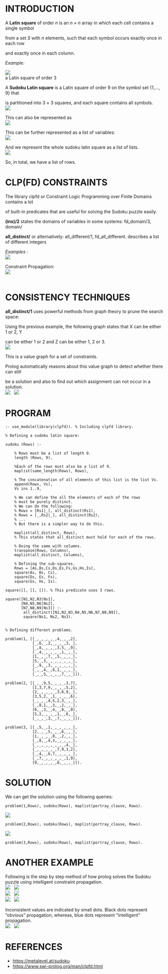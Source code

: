 # INTRODUCTION

A **Latin square** of order _n_ is an _n × n_ array in which each cell contains a single symbol

from a set _S_ with _n_ elements, such that each symbol occurs exactly once in each row

and exactly once in each column.

_Example:_

![](sudoku-screenshots/latin.png)<br>
a Latin square of order 3

A **Sudoku Latin square** is a Latin square of order 9 on the symbol set {1,..., 9} that

is partitioned into 3 _×_ 3 squares, and each square contains all symbols.<br>
![](sudoku-screenshots/1.png)

This can also be represented as<br>
![](sudoku-screenshots/2.png)

This can be further represented as a list of variables:<br>
![](sudoku-screenshots/3.png)

And we represent the whole sudoku latin square as a list of lists.<br>
![](sudoku-screenshots/4.png)

So, in total, we have a list of rows.


# CLP(FD) CONSTRAINTS

The library clpfd or Constraint Logic Programming over Finite Domains contains a lot

of built-in predicates that are useful for solving the Sudoku puzzle easily.

**(ins)/2** states the domains of variables
    in some systems: fd_domain/3, domain/

**all_distinct/**
    or alternatively: all_different/1, fd_all_different.
    describes a list of different integers

_Examples_ :<br>
![](sudoku-screenshots/s1.png)

Constraint Propagation:<br>
![](sudoku-screenshots/s2.png)
<br><br>

# CONSISTENCY TECHNIQUES

**all_distinct/1** uses powerful methods from graph theory to prune the search space:

Using the previous example, the following graph states that X can be either 1 or 2, Y

can be either 1 or 2 and Z can be either 1, 2 or 3.<br>
![](sudoku-screenshots/g1.png)

This is a value graph for a set of constraints.

Prolog automatically reasons about this value graph to detect whether there can still

be a solution and also to find out which assignment can not occur in a solution.<br>
![](sudoku-screenshots/g2.png) &nbsp; ![](sudoku-screenshots/g3.png)

# PROGRAM

```
:- use_module(library(clpfd)). % Including clpfd library.

% Defining a sudoku latin square:

sudoku (Rows) :-

    % Rows must be a list of length 9.
    length (Rows, 9),

    %Each of the rows must also be a list of 9.
    maplist(same_length(Rows), Rows),

    % The concatenation of all elements of this list is the list Vs.
    append(Rows, Vs),
    Vs ins 1..9,

    % We can define the all the elements of each of the rows
    % must be purely distinct.
    % We can do the following:
    % Rows = [Rs1|_], all_distinct(Rs1),
    % Rows = [_,Rs2|_], all_distinct(Rs2),
    % ...
    % But there is a simpler way to do this.

    maplist(all_distinct, Rows),
    % This states that all_distinct must hold for each of the rows.

    % Doing the same with columns.
    transpose(Rows, Columns),
    maplist(all_distinct, Columns),

    % Defining the sub-squares.
    Rows = [As,Bs,Cs,Ds,Es,Fs,Gs,Hs,Is],
    square(As, Bs, Cs),
    square(Ds, Es, Fs),
    square(Gs, Hs, Is).

square([], [], []). % This predicate uses 3 rows.

square([N1,N2,N3|Ns1],
       [N4,N5,N6|Ns2],
       [N7,N8,N9|Ns3]) :-
        all_distinct([N1,N2,N3,N4,N5,N6,N7,N8,N9]),
        square(Ns1, Ns2, Ns3).


% Defining different problems.

problem(1, [[_,_,_,_,_,4,_,_,2],
            [_,6,_,2,_,_,_,3,_],
            [_,8,_,_,_,3,5,_,9],
            [_,4,_,_,_,_,1,_,_],
            [1,_,_,7,_,5,_,_,_],
            [5,_,3,_,_,_,_,_,_],
            [_,9,_,3,_,_,_,_,_],
            [_,_,4,_,6,1,_,_,_],
            [_,_,5,_,_,_,7,_,_]]).

problem(2, [[_,_,9,5,_,_,_,3,7],
            [1,3,7,9,_,_,_,5,2],
            [2,_,_,_,_,3,6,9,_],
            [3,5,2,_,1,_,_,_,6],
            [_,_,_,4,5,2,3,_,_],
            [_,8,1,_,3,_,2,_,_],
            [6,_,3,_,4,_,8,_,9],
            [5,2,_,_,_,1,_,6,_],
            [_,_,_,3,_,7,_,_,_]]).

problem(3, [[_,5,_,1,_,_,_,_,_],
            [2,_,_,5,_,_,6,_,_],
            [1,_,_,_,8,_,2,_,_],
            [_,8,_,4,3,_,_,_,_],
            [_,_,_,_,_,_,_,4,_],
            [_,_,_,_,_,7,9,3,2],
            [_,4,_,6,7,_,_,_,_],
            [_,7,_,_,_,_,_,1,9],
            [9,_,_,_,_,8,_,_,_]]).
```

# SOLUTION

We can get the solution using the following queries:
```
problem(1,Rows), sudoku(Rows), maplist(portray_clause, Rows).
```
![](sudoku-screenshots/p1.png)
```
problem(2,Rows), sudoku(Rows), maplist(portray_clause, Rows).
```
![](sudoku-screenshots/p2.png)
```
problem(3,Rows), sudoku(Rows), maplist(portray_clause, Rows).
```

# ANOTHER EXAMPLE

Following is the step by step method of how prolog solves the Sudoku puzzle using
intelligent constraint propagation.<br>
![](sudoku-screenshots/01.png) &nbsp; ![](sudoku-screenshots/02.png)<br>
![](sudoku-screenshots/03.png) &nbsp; ![](sudoku-screenshots/04.png)<br>
![](sudoku-screenshots/05.png) &nbsp; ![](sudoku-screenshots/06.png)<br>

Inconsistent values are indicated by small dots. Black dots represent “obvious”
propagation, whereas, blue dots represent “intelligent” propagation.<br>
![](sudoku-screenshots/07.png) &nbsp; ![](sudoku-screenshots/08.png)<br>

# REFERENCES

- https://metalevel.at/sudoku
- https://www.swi-prolog.org/man/clpfd.html